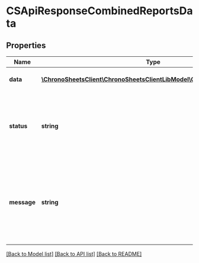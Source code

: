 # CSApiResponseCombinedReportsData

## Properties
Name | Type | Description | Notes
------------ | ------------- | ------------- | -------------
**data** | [**\ChronoSheetsClient\ChronoSheetsClientLibModel\CSCombinedReportsData**](CSCombinedReportsData.md) | The main Data of the response | [optional] 
**status** | **string** | The API response status. Indicates if the request was successful, failed or was unauthorised. | [optional] 
**message** | **string** | A message to accompany the response status.  If the Status is failed, this message will hint why it failed and what you need to do. | [optional] 

[[Back to Model list]](../README.md#documentation-for-models) [[Back to API list]](../README.md#documentation-for-api-endpoints) [[Back to README]](../README.md)


